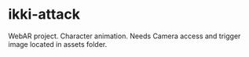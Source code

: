 # ikki-attack
WebAR project. Character animation.
Needs Camera access and trigger image located in assets folder.
